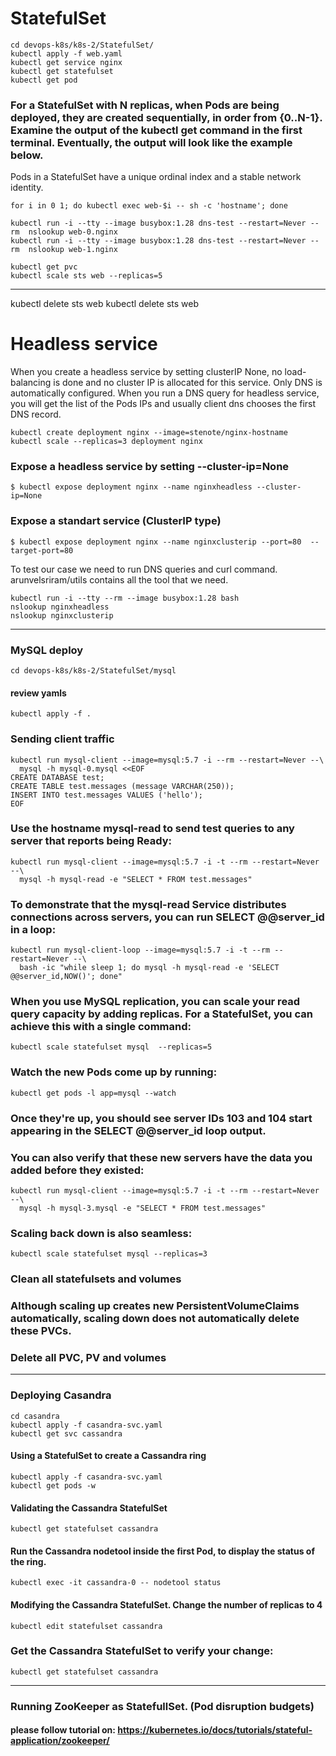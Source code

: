 # StatefulSet


```
cd devops-k8s/k8s-2/StatefulSet/
kubectl apply -f web.yaml
kubectl get service nginx
kubectl get statefulset
kubectl get pod
```

### For a StatefulSet with N replicas, when Pods are being deployed, they are created sequentially, in order from {0..N-1}. Examine the output of the kubectl get command in the first terminal. Eventually, the output will look like the example below.

Pods in a StatefulSet have a unique ordinal index and a stable network identity.
```
for i in 0 1; do kubectl exec web-$i -- sh -c 'hostname'; done
```

```
kubectl run -i --tty --image busybox:1.28 dns-test --restart=Never --rm  nslookup web-0.nginx
kubectl run -i --tty --image busybox:1.28 dns-test --restart=Never --rm  nslookup web-1.nginx
```
```
kubectl get pvc
kubectl scale sts web --replicas=5
```
--- 
kubectl delete sts web
kubectl delete sts web 

# Headless service
When you create a headless service by setting clusterIP None, no load-balancing is done and no cluster IP is allocated for this service. Only DNS is automatically configured. When you run a DNS query for headless service, you will get the list of the Pods IPs and usually client dns chooses the first DNS record.

```
kubectl create deployment nginx --image=stenote/nginx-hostname
kubectl scale --replicas=3 deployment nginx
```
### Expose a headless service by setting --cluster-ip=None
```
$ kubectl expose deployment nginx --name nginxheadless --cluster-ip=None
```

### Expose a standart service (ClusterIP type)
```
$ kubectl expose deployment nginx --name nginxclusterip --port=80  --target-port=80
```
To test our case we need to run DNS queries and curl command. arunvelsriram/utils contains all the tool that we need.
```
kubectl run -i --tty --rm --image busybox:1.28 bash
nslookup nginxheadless
nslookup nginxclusterip
```

---
###  MySQL deploy
```
cd devops-k8s/k8s-2/StatefulSet/mysql
```
#### review yamls
```
kubectl apply -f .
```
### Sending client traffic
```
kubectl run mysql-client --image=mysql:5.7 -i --rm --restart=Never --\
  mysql -h mysql-0.mysql <<EOF
CREATE DATABASE test;
CREATE TABLE test.messages (message VARCHAR(250));
INSERT INTO test.messages VALUES ('hello');
EOF
```
### Use the hostname mysql-read to send test queries to any server that reports being Ready:
```
kubectl run mysql-client --image=mysql:5.7 -i -t --rm --restart=Never --\
  mysql -h mysql-read -e "SELECT * FROM test.messages"
```

### To demonstrate that the mysql-read Service distributes connections across servers, you can run SELECT @@server_id in a loop:
```
kubectl run mysql-client-loop --image=mysql:5.7 -i -t --rm --restart=Never --\
  bash -ic "while sleep 1; do mysql -h mysql-read -e 'SELECT @@server_id,NOW()'; done"
```

### When you use MySQL replication, you can scale your read query capacity by adding replicas. For a StatefulSet, you can achieve this with a single command:
```
kubectl scale statefulset mysql  --replicas=5
```
### Watch the new Pods come up by running:
```
kubectl get pods -l app=mysql --watch
```

### Once they're up, you should see server IDs 103 and 104 start appearing in the SELECT @@server_id loop output.
### You can also verify that these new servers have the data you added before they existed:
```
kubectl run mysql-client --image=mysql:5.7 -i -t --rm --restart=Never --\
  mysql -h mysql-3.mysql -e "SELECT * FROM test.messages"
```

### Scaling back down is also seamless:
```
kubectl scale statefulset mysql --replicas=3
```
### Clean all statefulsets and volumes
### Although scaling up creates new PersistentVolumeClaims automatically, scaling down does not automatically delete these PVCs.
### Delete all PVC, PV and volumes 
---
### Deploying Casandra
```
cd casandra
kubectl apply -f casandra-svc.yaml
kubectl get svc cassandra
```
#### Using a StatefulSet to create a Cassandra ring
```
kubectl apply -f casandra-svc.yaml
kubectl get pods -w
```
#### Validating the Cassandra StatefulSet
```
kubectl get statefulset cassandra
```
#### Run the Cassandra nodetool inside the first Pod, to display the status of the ring.
```
kubectl exec -it cassandra-0 -- nodetool status
```
#### Modifying the Cassandra StatefulSet. Change the number of replicas to 4 
```
kubectl edit statefulset cassandra
```
### Get the Cassandra StatefulSet to verify your change:
```
kubectl get statefulset cassandra
```
---
### Running ZooKeeper as StatefullSet. (Pod disruption budgets)
#### please follow tutorial on: https://kubernetes.io/docs/tutorials/stateful-application/zookeeper/

